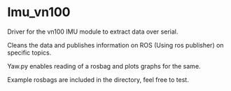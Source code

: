 # Imu_vn100
Driver for the vn100 IMU module to extract data over serial.

Cleans the data and publishes information on ROS (Using ros publisher) on specific topics. 

Yaw.py enables reading of a rosbag and plots graphs for the same.

Example rosbags are included in the directory, feel free to test.
